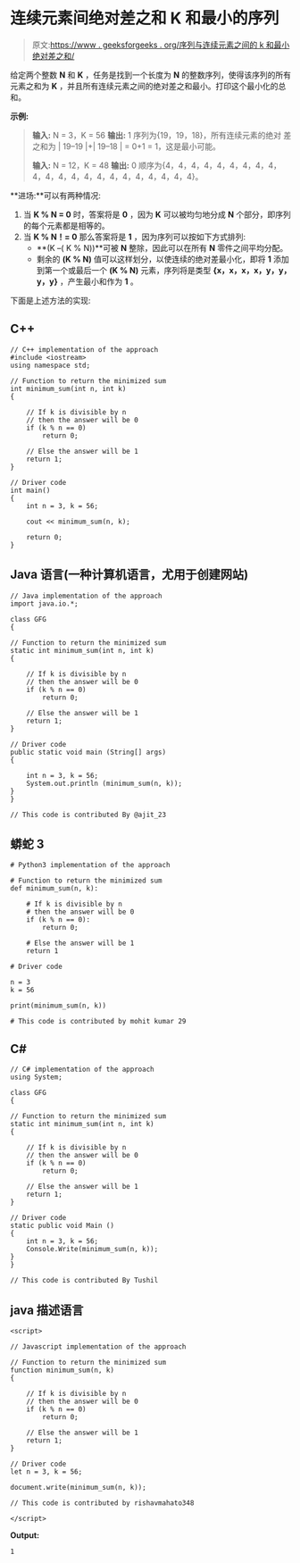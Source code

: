 # 连续元素间绝对差之和 K 和最小的序列

> 原文:[https://www . geeksforgeeks . org/序列与连续元素之间的 k 和最小绝对差之和/](https://www.geeksforgeeks.org/sequence-with-sum-k-and-minimum-sum-of-absolute-differences-between-consecutive-elements/)

给定两个整数 **N** 和 **K** ，任务是找到一个长度为 **N** 的整数序列，使得该序列的所有元素之和为 **K** ，并且所有连续元素之间的绝对差之和最小。打印这个最小化的总和。

**示例:**

> **输入:** N = 3，K = 56
> **输出:** 1
> 序列为{19，19，18}，所有连续元素的绝对
> 差之和为
> | 19–19 |+| 19–18 | = 0+1 = 1，这是最小可能。
> 
> **输入:** N = 12，K = 48
> **输出:** 0
> 顺序为{4，4，4，4，4，4，4，4，4，4，4，4，4，4，4，4，4，4，4，4，4，4}。

**进场:**可以有两种情况:

1.  当 **K % N = 0** 时，答案将是 **0** ，因为 **K** 可以被均匀地分成 **N** 个部分，即序列的每个元素都是相等的。
2.  当 **K % N！= 0** 那么答案将是 **1** ，因为序列可以按如下方式排列:
    *   **(K –( K % N))**可被 **N** 整除，因此可以在所有 **N** 零件之间平均分配。
    *   剩余的 **(K % N)** 值可以这样划分，以使连续的绝对差最小化，即将 **1** 添加到第一个或最后一个 **(K % N)** 元素，序列将是类型 **{x，x，x，x，y，y，y，y}** ，产生最小和作为 **1** 。

下面是上述方法的实现:

## C++

```
// C++ implementation of the approach
#include <iostream>
using namespace std;

// Function to return the minimized sum
int minimum_sum(int n, int k)
{

    // If k is divisible by n
    // then the answer will be 0
    if (k % n == 0)
        return 0;

    // Else the answer will be 1
    return 1;
}

// Driver code
int main()
{
    int n = 3, k = 56;

    cout << minimum_sum(n, k);

    return 0;
}
```

## Java 语言(一种计算机语言，尤用于创建网站)

```
// Java implementation of the approach
import java.io.*;

class GFG
{

// Function to return the minimized sum
static int minimum_sum(int n, int k)
{

    // If k is divisible by n
    // then the answer will be 0
    if (k % n == 0)
        return 0;

    // Else the answer will be 1
    return 1;
}

// Driver code
public static void main (String[] args)
{

    int n = 3, k = 56;
    System.out.println (minimum_sum(n, k));
}
}

// This code is contributed By @ajit_23
```

## 蟒蛇 3

```
# Python3 implementation of the approach

# Function to return the minimized sum
def minimum_sum(n, k):

    # If k is divisible by n
    # then the answer will be 0
    if (k % n == 0):
        return 0;

    # Else the answer will be 1
    return 1

# Driver code

n = 3
k = 56

print(minimum_sum(n, k))

# This code is contributed by mohit kumar 29
```

## C#

```
// C# implementation of the approach
using System;

class GFG
{

// Function to return the minimized sum
static int minimum_sum(int n, int k)
{

    // If k is divisible by n
    // then the answer will be 0
    if (k % n == 0)
        return 0;

    // Else the answer will be 1
    return 1;
}

// Driver code
static public void Main ()
{
    int n = 3, k = 56;
    Console.Write(minimum_sum(n, k));
}
}

// This code is contributed By Tushil
```

## java 描述语言

```
<script>

// Javascript implementation of the approach

// Function to return the minimized sum
function minimum_sum(n, k)
{

    // If k is divisible by n
    // then the answer will be 0
    if (k % n == 0)
        return 0;

    // Else the answer will be 1
    return 1;
}

// Driver code
let n = 3, k = 56;

document.write(minimum_sum(n, k));

// This code is contributed by rishavmahato348

</script>
```

**Output:** 

```
1
```
